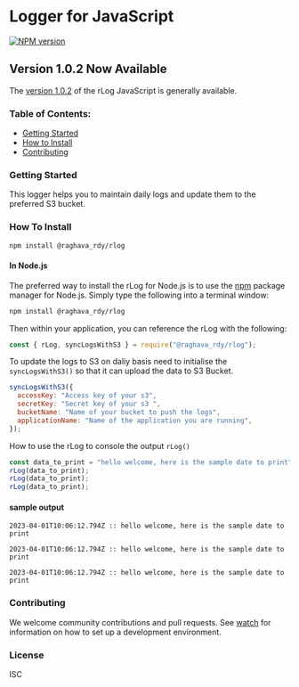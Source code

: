 # Logger for JavaScript

[![NPM version](https://img.shields.io/npm/v/aws-sdk.svg)](https://www.npmjs.com/package/@raghava_rdy/rlog)

## Version 1.0.2 Now Available

The [version 1.0.2](https://github.com/raghavared/rlog) of the rLog JavaScript is generally available.

### Table of Contents:

- [Getting Started](#getting-Started)
- [How to Install](#install-section)
- [Contributing](#contributing)

### Getting Started

This logger helps you to maintain daily logs and update them to the preferred S3 bucket.

### How To Install

```sh
npm install @raghava_rdy/rlog
```

#### In Node.js

The preferred way to install the rLog for Node.js is to use the [npm](http://npmjs.org) package manager for Node.js. Simply type the following into a terminal window:

```sh
npm install @raghava_rdy/rlog
```

Then within your application, you can reference the rLog with the following:

```javascript
const { rLog, syncLogsWithS3 } = require("@raghava_rdy/rlog");
```

To update the logs to S3 on daliy basis need to initialise the `syncLogsWithS3()` so that it can upload the data to S3 Bucket.

```javascript
syncLogsWithS3({
  accessKey: "Access key of your s3",
  secretKey: "Secret key of your s3 ",
  bucketName: "Name of your bucket to push the logs",
  applicationName: "Name of the application you are running",
});
```

How to use the rLog to console the output `rLog()`

```javascript
const data_to_print = "hello welcome, here is the sample date to print";
rLog(data_to_print);
rLog(data_to_print);
rLog(data_to_print);
```

#### sample output

`2023-04-01T10:06:12.794Z :: hello welcome, here is the sample date to print`

`2023-04-01T10:06:12.794Z :: hello welcome, here is the sample date to print`

`2023-04-01T10:06:12.794Z :: hello welcome, here is the sample date to print`

### Contributing

We welcome community contributions and pull requests. See [watch](https://github.com/raghavared/rlog) for information on how to set up a development environment.

### License

ISC
